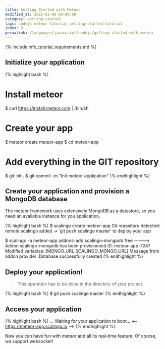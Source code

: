 ```yaml
---
title: Getting Started with Meteor
modified_at: 2015-02-09 00:00:00
category: getting-started
tags: nodejs meteor tutorial getting-started-tutorial
index: 3
permalink: /languages/javascript/nodejs/getting-started-with-meteor
---
```


{% include info_tutorial_requirements.md %}

## Initialize your application

{% highlight bash %}
# Install meteor
$ curl https://install.meteor.com | /bin/sh

# Create your app
$ meteor create meteor-app
$ cd meteor-app

# Add everything in the GIT repository
$ git init .
$ git commit -m "Init meteor application"
{% endhighlight %}

## Create your application and provision a MongoDB database

The meteor framework uses extensively MongoDB as a datastore,
so you need an available instance for you application.

{% highlight bash %}
$ scalingo create meteor-app
Git repository detected: remote scalingo added
→ 'git push scalingo master' to deploy your app

$ scalingo -a meteor-app addons-add scalingo-mongodb free
-----> Addon scalingo-mongodb has been provisionned
       ID: meteor-app-7247
       Modified variables: [MONGO_URL SCALINGO_MONGO_URL]
       Message from addon provider: Database successfully created
{% endhighlight %}

## Deploy your application!

> This operation has to be done in the directory of your project.

{% highlight bash %}
$ git push scalingo master
{% endhighlight %}

## Access your application

{% highlight bash %}
…
Waiting for your application to boot...
<-- https://meteor-app.scalingo.io -->
{% endhighlight %}

Now you can have fun with meteor and all its real-time feature. Of course, we support websocket!
